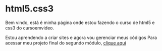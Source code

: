 # html5.css3
Bem vindo, está é minha página onde estou fazendo o curso de html5 e css3 do cursoemvideo.

Estou aprendendo a criar sites e agora vou gerenciar meus códigos
Para acessar meu projeto final do segundo módulo, <a href="https://marcosdecas.github.io/html5.css3/Desafios/d010/Android_projetoFinal.html" target="_blank" rel="next">clique aqui</a>
